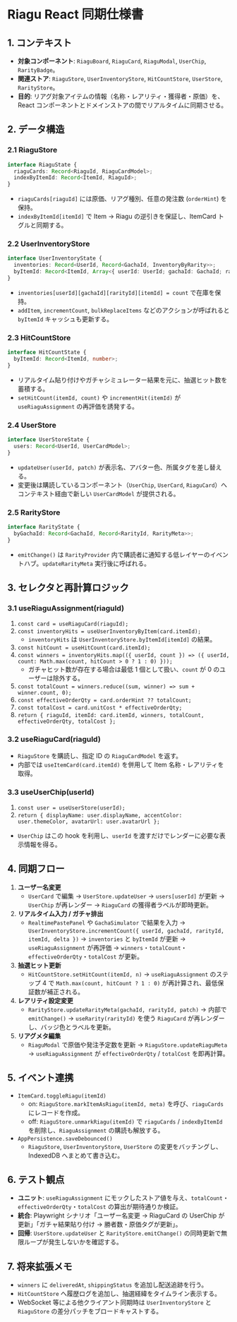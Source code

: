 # Riagu React 同期仕様書

## 1. コンテキスト
- **対象コンポーネント**: `RiaguBoard`, `RiaguCard`, `RiaguModal`, `UserChip`, `RarityBadge`。
- **関連ストア**: `RiaguStore`, `UserInventoryStore`, `HitCountStore`, `UserStore`, `RarityStore`。
- **目的**: リアグ対象アイテムの情報（名称・レアリティ・獲得者・原価）を、React コンポーネントとドメインストアの間でリアルタイムに同期させる。

## 2. データ構造
### 2.1 RiaguStore
```ts
interface RiaguState {
  riaguCards: Record<RiaguId, RiaguCardModel>;
  indexByItemId: Record<ItemId, RiaguId>;
}
```
- `riaguCards[riaguId]` には原価、リアグ種別、任意の発注数 (`orderHint`) を保持。
- `indexByItemId[itemId]` で Item → Riagu の逆引きを保証し、ItemCard トグルと同期する。

### 2.2 UserInventoryStore
```ts
interface UserInventoryState {
  inventories: Record<UserId, Record<GachaId, InventoryByRarity>>;
  byItemId: Record<ItemId, Array<{ userId: UserId; gachaId: GachaId; rarityId: RarityId; count: number }>>;
}
```
- `inventories[userId][gachaId][rarityId][itemId] = count` で在庫を保持。
- `addItem`, `incrementCount`, `bulkReplaceItems` などのアクションが呼ばれると `byItemId` キャッシュも更新する。

### 2.3 HitCountStore
```ts
interface HitCountState {
  byItemId: Record<ItemId, number>;
}
```
- リアルタイム貼り付けやガチャシミュレーター結果を元に、抽選ヒット数を蓄積する。
- `setHitCount(itemId, count)` や `incrementHit(itemId)` が `useRiaguAssignment` の再評価を誘発する。

### 2.4 UserStore
```ts
interface UserStoreState {
  users: Record<UserId, UserCardModel>;
}
```
- `updateUser(userId, patch)` が表示名、アバター色、所属タグを差し替える。
- 変更後は購読しているコンポーネント（`UserChip`, `UserCard`, `RiaguCard`）へコンテキスト経由で新しい `UserCardModel` が提供される。

### 2.5 RarityStore
```ts
interface RarityState {
  byGachaId: Record<GachaId, Record<RarityId, RarityMeta>>;
}
```
- `emitChange()` は `RarityProvider` 内で購読者に通知する低レイヤーのイベントハブ。`updateRarityMeta` 実行後に呼ばれる。

## 3. セレクタと再計算ロジック
### 3.1 useRiaguAssignment(riaguId)
1. `const card = useRiaguCard(riaguId);`
2. `const inventoryHits = useUserInventoryByItem(card.itemId);`
   - `inventoryHits` は `UserInventoryStore.byItemId[itemId]` の結果。
3. `const hitCount = useHitCount(card.itemId);`
4. `const winners = inventoryHits.map(({ userId, count }) => ({ userId, count: Math.max(count, hitCount > 0 ? 1 : 0) }));`
   - ガチャヒット数が存在する場合は最低 1 個として扱い、`count` が 0 のユーザーは除外する。
5. `const totalCount = winners.reduce((sum, winner) => sum + winner.count, 0);`
6. `const effectiveOrderQty = card.orderHint ?? totalCount;`
7. `const totalCost = card.unitCost * effectiveOrderQty;`
8. `return { riaguId, itemId: card.itemId, winners, totalCount, effectiveOrderQty, totalCost };`

### 3.2 useRiaguCard(riaguId)
- `RiaguStore` を購読し、指定 ID の `RiaguCardModel` を返す。
- 内部では `useItemCard(card.itemId)` を併用して Item 名称・レアリティを取得。

### 3.3 useUserChip(userId)
1. `const user = useUserStore(userId);`
2. `return { displayName: user.displayName, accentColor: user.themeColor, avatarUrl: user.avatarUrl };`
- `UserChip` はこの hook を利用し、`userId` を渡すだけでレンダーに必要な表示情報を得る。

## 4. 同期フロー
1. **ユーザー名変更**
   - `UserCard` で編集 → `UserStore.updateUser` → `users[userId]` が更新 → `UserChip` が再レンダー → `RiaguCard` の獲得者ラベルが即時更新。
2. **リアルタイム入力 / ガチャ排出**
   - `RealtimePastePanel` や `GachaSimulator` で結果を入力 → `UserInventoryStore.incrementCount({ userId, gachaId, rarityId, itemId, delta })` → `inventories` と `byItemId` が更新 → `useRiaguAssignment` が再評価 → `winners`・`totalCount`・`effectiveOrderQty`・`totalCost` が更新。
3. **抽選ヒット更新**
   - `HitCountStore.setHitCount(itemId, n)` → `useRiaguAssignment` のステップ 4 で `Math.max(count, hitCount ? 1 : 0)` が再計算され、最低保証数が補正される。
4. **レアリティ設定変更**
   - `RarityStore.updateRarityMeta(gachaId, rarityId, patch)` → 内部で `emitChange()` → `useRarity(rarityId)` を使う `RiaguCard` が再レンダーし、バッジ色とラベルを更新。
5. **リアグメタ編集**
   - `RiaguModal` で原価や発注予定数を更新 → `RiaguStore.updateRiaguMeta` → `useRiaguAssignment` が `effectiveOrderQty` / `totalCost` を即再計算。

## 5. イベント連携
- `ItemCard.toggleRiagu(itemId)`
  - on: `RiaguStore.markItemAsRiagu(itemId, meta)` を呼び、`riaguCards` にレコードを作成。
  - off: `RiaguStore.unmarkRiagu(itemId)` で `riaguCards` / `indexByItemId` を削除し、`RiaguAssignment` の購読も解放する。
- `AppPersistence.saveDebounced()`
  - `RiaguStore`, `UserInventoryStore`, `UserStore` の変更をバッチングし、IndexedDB へまとめて書き込む。

## 6. テスト観点
- **ユニット**: `useRiaguAssignment` にモックしたストア値を与え、`totalCount`・`effectiveOrderQty`・`totalCost` の算出が期待通りか検証。
- **統合**: Playwright シナリオ「ユーザー名変更 → RiaguCard の UserChip が更新」「ガチャ結果貼り付け → 勝者数・原価タグが更新」。
- **回帰**: `UserStore.updateUser` と `RarityStore.emitChange()` の同時更新で無限ループが発生しないかを確認する。

## 7. 将来拡張メモ
- `winners` に `deliveredAt`, `shippingStatus` を追加し配送追跡を行う。
- `HitCountStore` へ履歴ログを追加し、抽選経緯をタイムライン表示する。
- WebSocket 等による他クライアント同期時は `UserInventoryStore` と `RiaguStore` の差分パッチをブロードキャストする。
